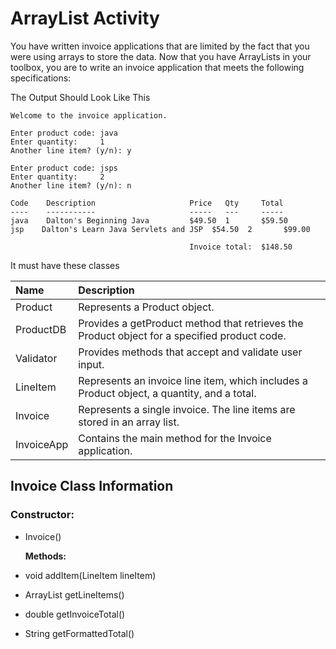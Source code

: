 # ArrayList Activity

You have written invoice applications that are limited by the fact that you were using arrays to store the data. Now that you have ArrayLists in your toolbox, you are to write an invoice application that meets the following specifications:

The Output Should Look Like This

```text
Welcome to the invoice application.

Enter product code: java
Enter quantity:     1
Another line item? (y/n): y

Enter product code: jsps
Enter quantity:     2
Another line item? (y/n): n

Code    Description                     Price   Qty     Total
----    -----------                     -----   ---     -----
java    Dalton's Beginning Java         $49.50  1       $59.50
jsp    Dalton's Learn Java Servlets and JSP  $54.50  2       $99.00

                                        Invoice total:  $148.50
```

It must have these classes

| Name | Description |
| :--- | :--- |
| Product | Represents a Product object. |
| ProductDB | Provides a getProduct method that retrieves the Product object for a specified product code. |
| Validator | Provides methods that accept and validate user input. |
| LineItem | Represents an invoice line item, which includes a Product object, a quantity, and a total. |
| Invoice | Represents a single invoice. The line items are stored in an array list. |
| InvoiceApp | Contains the main method for the Invoice application. |

## Invoice Class Information

### Constructor:

* Invoice\(\)

  **Methods:**

* void addItem\(LineItem lineItem\)
* ArrayList getLineItems\(\)
* double getInvoiceTotal\(\)
* String getFormattedTotal\(\)

